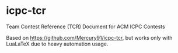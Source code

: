 icpc-tcr
========

Team Contest Reference (TCR) Document for ACM ICPC Contests

Based on https://github.com/Mercury91/icpc-tcr, but works
only with LuaLaTeX due to heavy automation usage.

